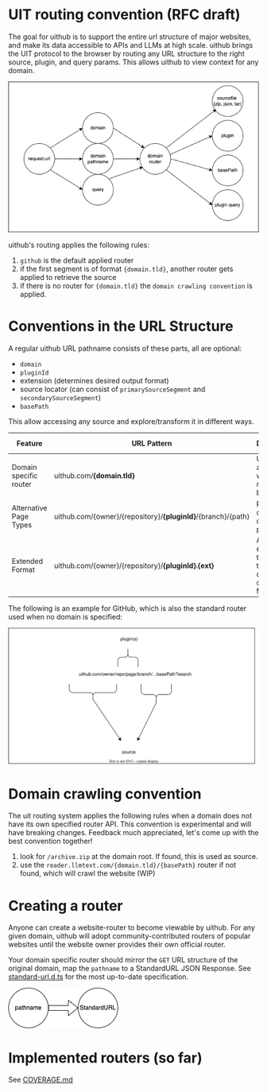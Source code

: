 # UIT routing convention (RFC draft)

The goal for uithub is to support the entire url structure of major websites, and make its data accessible to APIs and LLMs at high scale. uithub brings the UIT protocol to the browser by routing any URL structure to the right source, plugin, and query params. This allows uithub to view context for any domain.

![](router.drawio.png)

uithub's routing applies the following rules:

1. `github` is the default applied router
2. if the first segment is of format `{domain.tld}`, another router gets applied to retrieve the source
3. if there is no router for `{domain.tld}` the `domain crawling convention` is applied.

# Conventions in the URL Structure

A regular uithub URL pathname consists of these parts, all are optional:

- `domain`
- `pluginId`
- extension (determines desired output format)
- source locator (can consist of `primarySourceSegment` and `secondarySourceSegment`)
- `basePath`

This allow accessing any source and explore/transform it in different ways.

| Feature                | URL Pattern                                                    | Description                                                | Routing Complete | Implementation Done | Stable |
| ---------------------- | -------------------------------------------------------------- | ---------------------------------------------------------- | ---------------- | ------------------- | ------ |
| Domain specific router | uithub.com/**{domain.tld}**                                    | Use domain as owner with repository being an ID            | ✅               | ✅                  | ✅     |
| Alternative Page Types | uithub.com/{owner}/{repository}/**{pluginId}**/{branch}/{path} | Page type can be any compatible plugin                     | ✅               | ✅                  | ❌     |
| Extended Format        | uithub.com/{owner}/{repository}/**{pluginId}.{ext}**           | Add file extension to page type for different data formats | ✅               | ✅                  | ❌     |

The following is an example for GitHub, which is also the standard router used when no domain is specified:

![](convention.drawio.svg)

# Domain crawling convention

The uit routing system applies the following rules when a domain does not have its own specified router API. This convention is experimental and will have breaking changes. Feedback much appreciated, let's come up with the best convention together!

1. look for `/archive.zip` at the domain root. If found, this is used as source.
2. use the `reader.llmtext.com/{domain.tld}/{basePath}` router if not found, which will crawl the website (WIP)

# Creating a router

Anyone can create a website-router to become viewable by uithub. For any given domain, uithub will adopt community-contributed routers of popular websites until the website owner provides their own official router.

Your domain specific router should mirror the `GET` URL structure of the original domain, map the `pathname` to a StandardURL JSON Response. See [standard-url.d.ts](./standard-url.d.ts) for the most up-to-date specification.

![](router-simple.drawio.png)

# Implemented routers (so far)

See [COVERAGE.md](COVERAGE.md)
